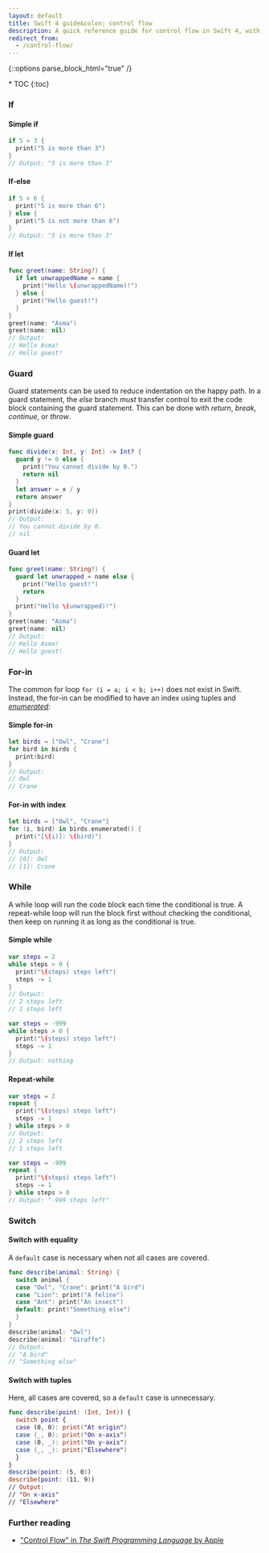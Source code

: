 ```yaml
---
layout: default
title: Swift 4 guide&colon; control flow
description: A quick reference guide for control flow in Swift 4, with if, if-else, if-let, guard, for-in, while, and switch examples.
redirect_from: 
  - /control-flow/
---
```


{::options parse_block_html="true" /}
<div id="compact-toc">
* TOC
{:toc}
</div>

### If

<div class="row"><div class="col-sm-6">

#### Simple if

```swift
if 5 > 3 {
  print("5 is more than 3")
}
// Output: "5 is more than 3"
```

#### If-else

```swift
if 5 > 6 {
  print("5 is more than 6")
} else {
  print("5 is not more than 6")
}
// Output: "5 is more than 3"
```

</div><div class="col-sm-6">

#### If let

```swift
func greet(name: String?) {
  if let unwrappedName = name {
    print("Hello \(unwrappedName)!")
  } else {
    print("Hello guest!")
  }  
}
greet(name: "Asma")
greet(name: nil)
// Output: 
// Hello Asma!
// Hello guest!
```

</div></div>

### Guard

Guard statements can be used to reduce indentation on the happy path. In a guard statement, the _else_ branch _must_ transfer control to exit the code block containing the guard statement. This can be done with _return_, _break_, _continue_, or _throw_.

<div class="row"><div class="col-sm-6">

#### Simple guard

```swift
func divide(x: Int, y: Int) -> Int? {
  guard y != 0 else {
    print("You cannot divide by 0.")
    return nil
  }
  let answer = x / y
  return answer
}
print(divide(x: 5, y: 0))
// Output: 
// You cannot divide by 0.
// nil
```

</div><div class="col-sm-6">

#### Guard let

```swift
func greet(name: String?) {
  guard let unwrapped = name else {
    print("Hello guest!")
    return
  }
  print("Hello \(unwrapped)!")
}
greet(name: "Asma")
greet(name: nil)
// Output: 
// Hello Asma!
// Hello guest!
```

</div></div>

### For-in

The common for loop `for (i = a; i < b; i++)` does not exist in Swift. Instead, the for-in can be modified to have an index using tuples and _[enumerated](https://developer.apple.com/documentation/swift/array/1687832-enumerated)_:

<div class="row"><div class="col-sm-6">

#### Simple for-in

```swift
let birds = ["Owl", "Crane"]
for bird in birds {
  print(bird)
}
// Output: 
// Owl
// Crane
```

</div><div class="col-sm-6">

#### For-in with index

```swift
let birds = ["Owl", "Crane"]
for (i, bird) in birds.enumerated() {
  print("[\(i)]: \(bird)")
}
// Output: 
// [0]: Owl
// [1]: Crane
```

</div></div>

### While

A while loop will run the code block each time the conditional is true. A repeat-while loop will run the block first without checking the conditional, then keep on running it as long as the conditional is true.

<div class="row"><div class="col-sm-6">

#### Simple while

```swift
var steps = 2
while steps > 0 {
  print("\(steps) steps left")
  steps -= 1
}
// Output:
// 2 steps left
// 1 steps left
```
```swift
var steps = -999
while steps > 0 {
  print("\(steps) steps left")
  steps -= 1
}
// Output: nothing
```

</div><div class="col-sm-6">

#### Repeat-while

```swift
var steps = 2
repeat {
  print("\(steps) steps left")
  steps -= 1
} while steps > 0
// Output:
// 2 steps left
// 1 steps left
```
```swift
var steps = -999
repeat {
  print("\(steps) steps left")
  steps -= 1
} while steps > 0
// Output: "-999 steps left"
```

</div></div>

### Switch

<div class="row"><div class="col-sm-6">

#### Switch with equality

A `default` case is necessary when not all cases are covered.

```swift
func describe(animal: String) {
  switch animal {
  case "Owl", "Crane": print("A bird")
  case "Lion": print("A feline")
  case "Ant": print("An insect")
  default: print("Something else")
  }
}
describe(animal: "Owl")
describe(animal: "Giraffe")
// Output: 
// "A bird"
// "Something else"
```

</div><div class="col-sm-6">

#### Switch with tuples

Here, all cases are covered, so a `default` case is unnecessary.

```swift
func describe(point: (Int, Int)) {
  switch point {
  case (0, 0): print("At origin")
  case (_, 0): print("On x-axis")
  case (0, _): print("On y-axis")
  case (_, _): print("Elsewhere")
  }
}
describe(point: (5, 0))
describe(point: (11, 9))
// Output: 
// "On x-axis"
// "Elsewhere"
```

</div></div>

### Further reading

* ["Control Flow" in _The Swift Programming Language_ by Apple](https://developer.apple.com/library/content/documentation/Swift/Conceptual/Swift_Programming_Language/ControlFlow.html#//apple_ref/doc/uid/TP40014097-CH9-ID120)